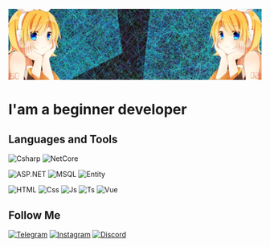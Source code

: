 [![header](https://github.com/PopovDev/PopovDev/blob/main/Assets/Header.png)]()
#  I'am a beginner developer


## Languages ​​and Tools
![Csharp](https://img.shields.io/badge/-C%20Sharp-000000?style=for-the-badge&logo=c-sharp&logoColor=239120)
![NetCore](https://img.shields.io/badge/-.netCore-000000?style=for-the-badge&logo=.net&logoColor=0080FF)

![ASP.NET](https://img.shields.io/badge/-ASP.NET-000000?style=for-the-badge&logo=visual-studio-code&logoColor=0095ff)
![MSQL](https://img.shields.io/badge/-Mssql%20server-000000?style=for-the-badge&logo=Microsoft-SQL-Server&logoColor=CC2927)
![Entity](https://img.shields.io/badge/-Entity%20Framework-000000?style=for-the-badge&logo=.net&logoColor=0080FF)

![HTML](https://img.shields.io/badge/-Html-000000?style=for-the-badge&logo=html5&logoColor=E34F26)
![Css](https://img.shields.io/badge/-Css-000000?style=for-the-badge&logo=css3&logoColor=E34F26)
![Js](https://img.shields.io/badge/-JavaScript-000000?style=for-the-badge&logo=JavaScript&logoColor=F7DF1E)
![Ts](https://img.shields.io/badge/-TypeScript-000000?style=for-the-badge&logo=TypeScript&logoColor=007ACC)
![Vue](https://img.shields.io/badge/-Vue.Js-000000?style=for-the-badge&logo=Vue.js&logoColor=4FC08D)

## Follow Me
[![Telegram](https://img.shields.io/badge/-Telegram-000000?style=for-the-badge&logo=Telegram&logoColor=4FC08D)](https://t.me/TheAndruxa)
[![Instagram](https://img.shields.io/badge/-Instagram-000000?style=for-the-badge&logo=Instagram&logoColor=E4405F  )](https://www.instagram.com/the.andruxa/)
[![Discord](https://img.shields.io/badge/-Discord-000000?style=for-the-badge&logo=Discord&logoColor=7289DA&label=PopovDev%234723  )](https://discord.com/channels/@me/608299608057184296)
